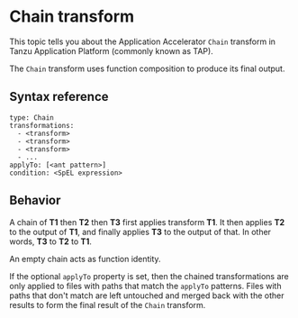 # Chain transform

This topic tells you about the Application Accelerator `Chain` transform in Tanzu Application Platform (commonly known as TAP).

The `Chain` transform uses function composition to produce its final output.

## <a id="syntax-reference"></a>Syntax reference

``` console
type: Chain
transformations:
  - <transform>
  - <transform>
  - <transform>
  - ...
applyTo: [<ant pattern>]
condition: <SpEL expression>
```

## <a id="behavior"></a>Behavior

A chain of **T1** then **T2** then **T3** first applies transform **T1**.
It then applies **T2** to the output of **T1**, and finally applies **T3** to
the output of that.  In other words, **T3** to **T2** to **T1**.

An empty chain acts as function identity.

If the optional `applyTo` property is set, then the chained transformations are only
applied to files with paths that match the `applyTo` patterns. Files with paths that don't match
are left untouched and merged back with the other results to form the final result of the
`Chain` transform.
